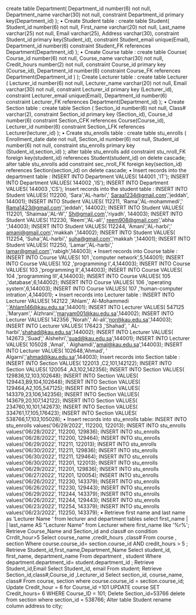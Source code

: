create table Department(
Department_id number(6) not null,
Department_name varchar(30) not null,
constraint Department_id primary key(Department_id)
);
• Create Student table :
create table Student(
Student_id number(6) not null,
First_name varchar(20) not null,
Last_name varchar(25) not null,
Email varchar(25), 
Address varchar(30),
constraint Student_id primary key(Student_id),
constraint Student_email unique(Email),
Department_id number(6) constraint Student_FK references Department(Department_id)
);
• Create Course table :
create table Course( 
Course_id number(6) not null,
Course_name varchar(30) not null,
Credit_hours number(2) not null, 
constraint Course_id primary key (Course_id),
Department_id number(6) constraint Course_FK references Department(Department_id )
);
 Create Lecturer table :
create table Lecturer ( 
Lecturer_id number(6) not null, 
Lecturer_name varchar(20) not null,
Email varchar(30) not null, 
constraint Lecturer_id primary key (Lecturer_id),
constraint Lecturer_email unique(Email),
Department_id number(6) constraint Lecturer_FK references Department(Department_id)
);
• Create Section table :
create table Section ( 
Section_id number(6) not null,
Class# varchar(2),
constraint Section_id primary key (Section_id),
Course_id number(6) constraint Section_CFK references Course(Course_id),
Lecturer_id number(6) constraint Section_LFK references Lecturer(lecturer_id)
);
• Create stu_enrolls table :
create table stu_enrolls (
Enrollment_date date not null,
Section_id number(6) not null,
Student_id number(6) not null,
constraint stu_enrolls primary key (Student_id,section_id)
);
alter table stu_enrolls add constraint stu_nroll_FK foreign key(student_id) references 
Student(student_id) on delete cascade;
alter table stu_enrolls add constraint sec_nroll_FK foreign key(section_id) references 
Section(section_id) on delete cascade;
• Insert records into the department table :
INSERT INTO Department VALUES( 144001 ,'IT');
INSERT INTO Department VALUES( 144002 ,'IS');
INSERT INTO Department VALUES( 144003 ,'CS');
Insert records into the student table :
INSERT INTO Student VALUES( 112200, 'Sara','AL-harbi',' Saraa1234@gmail.com','jeddah', 
144001);
INSERT INTO Student VALUES( 112211, 'Rama','AL-mohammedi',' 
Rama1423@gmail.com','jeddah', 144002);
INSERT INTO Student VALUES( 112201, 'Shaimaa','AL-W',' Sh@gmail.com','riyadh', 
144003);
INSERT INTO Student VALUES( 112230, 'Reem','AL-ali',' reem908@gmail.com','abha 
',144003);
INSERT INTO Student VALUES( 112244, 'Amani','AL-harbi',' amani@gmail.com','makkah 
',144002);
INSERT INTO Student VALUES( 112254, 'Suha','AL-harbi',' suha@gmail.com','makkah 
',144001);
INSERT INTO Student VALUES( 112250, 'Lamar','AL-harbi',' 
lamar@gmail.com','rabigh',144003);
• Insert records into Course table :
INSERT INTO Course VALUES( 101 ,'computer network',5,144001);
INSERT INTO Course VALUES( 102 ,'programming I',4,144003);
INSERT INTO Course VALUES( 103 ,'programming II',4,144003);
INSERT INTO Course VALUES( 104 ,'programming III',4,144003);
INSERT INTO Course VALUES( 105 ,'database',6,144002);
INSERT INTO Course VALUES( 106 ,'operating system',6,144003);
INSERT INTO Course VALUES( 107 ,'human-computer intration',4,144001);
• Insert records into Lecturer table :
INSERT INTO Lecturer VALUES( 142122 ,'Ahlam',' Al-Mohammedi
','Ahlam146@kau.edu.sa',144001); 
INSERT INTO Lecturer VALUES( 547125 ,'Maryam',' 
Alzhrani','maryam001@kau.edu.sa',144002); 
INSERT INTO Lecturer VALUES( 142356 ,'Norah',' Al-ali','nor@kau.edu.sa',144003);
INSERT INTO Lecturer VALUES( 176423 ,'Shahad', ' AL-harbi','shahad@kau.edu.sa',144002);
INSERT INTO Lecturer VALUES( 142673 ,'Suad',' Alshehri','suad@kau.edu.sa',144001);
INSERT INTO Lecturer VALUES( 105028 ,'Amal', ' Alghamdi','amal@kau.edu.sa',144003);
INSERT INTO Lecturer VALUES( 102648,'Ahmad', ' Algarni','ahmad@kau.edu.sa',144003);
Insert records into Section table :
INSERT INTO Section VALUES( 122013 ,C2,101,142122);
INSERT INTO Section VALUES( 120054 ,A3,102,142356);
INSERT INTO Section VALUES( 129836,12,103,102648);
INSERT INTO Section VALUES( 129443,B9,104,102648);
INSERT INTO Section VALUES( 129464,A2,105,547125);
INSERT INTO Section VALUES( 143379,23,106,142356);
INSERT INTO Section VALUES( 143679,20,107,142122);
INSERT INTO Section VALUES( 234760,10,101,142673);
INSERT INTO Section VALUES( 334761,17,105,176423);
INSERT INTO Section VALUES( 538766,17,103,105028);
• Insert records into stu_enrolls table:
INSERT INTO stu_enrolls values('06/29/2022', 112200, 122013);
INSERT INTO stu_enrolls values('06/28/2022', 112200, 129836);
INSERT INTO stu_enrolls values('06/28/2022', 112200, 129464);
INSERT INTO stu_enrolls values('06/29/2022', 112211, 122013);
INSERT INTO stu_enrolls values('06/30/2022', 112211, 129836);
INSERT INTO stu_enrolls values('06/30/2022', 112211, 129464);
INSERT INTO stu_enrolls values('06/30/2022', 112201, 122013);
INSERT INTO stu_enrolls values('06/29/2022', 112201, 129836);
INSERT INTO stu_enrolls values('06/27/2022', 112201, 120054);
INSERT INTO stu_enrolls values('06/26/2022', 112230, 143379);
INSERT INTO stu_enrolls values('06/26/2022', 112230, 129443);
INSERT INTO stu_enrolls values('06/29/2022', 112244, 143379);
INSERT INTO stu_enrolls values('06/26/2022', 112244, 129443);
INSERT INTO stu_enrolls values('06/23/2022', 112254, 143379);
INSERT INTO stu_enrolls values('06/23/2022', 112250, 143379);
• Retrieve first name and last name as ‘Lecturer Name ‘ from lecturer and department tables
select first_name | | last_name AS "Lecturer Name"
from Lecturer
where first_name like '%r%';
Retrieve Course_Name and Section_id and class# on condition Crrdit_hour>5
Select course_name ,credit_hours ,class#
From course , section
Where course.course_id= section.course_id AND credit_hours > 5 ;
Retrieve Student_id,first_name,Department_Name
Select student_id, first_name, department_name
From department , student
Where department.department_id= student.department_id ;
Retrieve Student_id,Email
Select Student_id, email
From student;
Retrieve Section_id,class#,Course_id ,Lecturer_id
Select section_id, course_name, class#
From course, section
where course.course_id = section.course_id;
Update Credit_hour = 6 for Course_id =101
UPDATE course
SET Credit_hours= 6
WHERE Course_ID = 101;
Delete Section_id=53766
delete from section 
where section_id = 538766;
Alter table Student rename column address to city;






